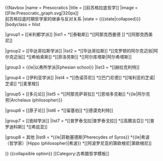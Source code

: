 {{Navbox
|name = Presocratics
|title = [[前苏格拉底哲学]]
|image = [[File:Presocratic_graph.svg|320px]]<br>前苏格拉底时期哲学家的继承与反对关系
|state = {{{state<includeonly>|collapsed</includeonly>}}}
|bodyclass = hlist

|group1 = [[米利都学派]]
|list1 = 
*[[泰勒斯]]
*[[阿那克西曼德 ]]
*[[阿那克西美尼]]

|group2 = [[毕达哥拉斯学派]]
|list2 = 
*[[毕达哥拉斯]]
*[[克罗顿的阿尔克迈翁|阿尔克迈翁]]
*[[希帕索斯]]
*[[菲洛劳斯]]
*[[阿尔库塔斯|阿尔希塔斯]]

|group3 = {{le|以弗所学派|Ephesian school}}
|list3 = 
*[[赫拉克利特]]

|group4 = [[伊利亚学派]]
|list4 = 
*[[色诺芬尼]]
*[[巴门尼德]]
*[[埃利亚的芝诺|芝诺]]
*[[麦里梭]]

|group5 = [[多元论]]
|list5 = 
*[[阿那克萨哥拉]]
*[[恩培多克勒]]
*{{le|阿尔克劳|Archelaus (philosopher)}}

|group6 = [[原子论]]
|list6 = 
*[[留基伯]]
*[[德谟克利特]]

|group7 = [[诡辩学派]]
|list7 = 
*[[普罗泰戈拉|普罗泰戈拉]]
*[[高爾吉亞]]
*[[普罗迪科斯]]
*[[希庇亚]]

|group8 = 其他
|list8 = 
*{{le|菲勒塞德斯|Pherecydes of Syros}}
*{{le|希波（哲学家）|Hippo (philosopher)|希波}}
*[[阿波罗尼亚的第欧根尼|第欧根尼]] 

}}<noinclude>
{{collapsible option}}
[[Category:古希腊哲学模板]]
</noinclude>